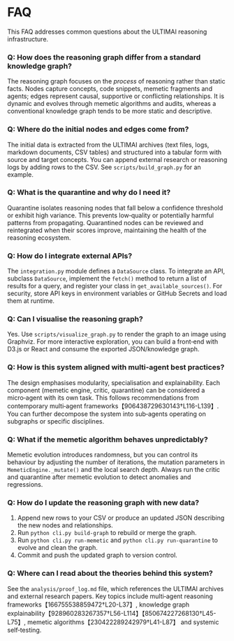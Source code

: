 # FAQ

This FAQ addresses common questions about the ULTIMAI reasoning infrastructure.

### Q: How does the reasoning graph differ from a standard knowledge graph?

The reasoning graph focuses on the *process* of reasoning rather than static facts.  Nodes capture concepts, code snippets, memetic fragments and agents; edges represent causal, supportive or conflicting relationships.  It is dynamic and evolves through memetic algorithms and audits, whereas a conventional knowledge graph tends to be more static and descriptive.

### Q: Where do the initial nodes and edges come from?

The initial data is extracted from the ULTIMAI archives (text files, logs, markdown documents, CSV tables) and structured into a tabular form with source and target concepts.  You can append external research or reasoning logs by adding rows to the CSV.  See `scripts/build_graph.py` for an example.

### Q: What is the quarantine and why do I need it?

Quarantine isolates reasoning nodes that fall below a confidence threshold or exhibit high variance.  This prevents low‑quality or potentially harmful patterns from propagating.  Quarantined nodes can be reviewed and reintegrated when their scores improve, maintaining the health of the reasoning ecosystem.

### Q: How do I integrate external APIs?

The `integration.py` module defines a `DataSource` class.  To integrate an API, subclass `DataSource`, implement the `fetch()` method to return a list of results for a query, and register your class in `get_available_sources()`.  For security, store API keys in environment variables or GitHub Secrets and load them at runtime.

### Q: Can I visualise the reasoning graph?

Yes.  Use `scripts/visualize_graph.py` to render the graph to an image using Graphviz.  For more interactive exploration, you can build a front‑end with D3.js or React and consume the exported JSON/knowledge graph.

### Q: How is this system aligned with multi‑agent best practices?

The design emphasises modularity, specialisation and explainability.  Each component (memetic engine, critic, quarantine) can be considered a micro‑agent with its own task.  This follows recommendations from contemporary multi‑agent frameworks【906438729630143†L116-L139】.  You can further decompose the system into sub‑agents operating on subgraphs or specific disciplines.

### Q: What if the memetic algorithm behaves unpredictably?

Memetic evolution introduces randomness, but you can control its behaviour by adjusting the number of iterations, the mutation parameters in `MemeticEngine._mutate()` and the local search depth.  Always run the critic and quarantine after memetic evolution to detect anomalies and regressions.

### Q: How do I update the reasoning graph with new data?

1. Append new rows to your CSV or produce an updated JSON describing the new nodes and relationships.
2. Run `python cli.py build-graph` to rebuild or merge the graph.
3. Run `python cli.py run-memetic` and `python cli.py run-quarantine` to evolve and clean the graph.
4. Commit and push the updated graph to version control.

### Q: Where can I read about the theories behind this system?

See the `analysis/proof_log.md` file, which references the ULTIMAI archives and external research papers.  Key topics include multi‑agent reasoning frameworks【166755538859472†L20-L37】, knowledge graph explainability【928960283267357†L56-L114】【850674227268130†L45-L75】, memetic algorithms【230422289242979†L41-L87】 and systemic self‑testing.